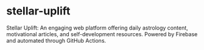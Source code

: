 # stellar-uplift
Stellar Uplift: An engaging web platform offering daily astrology content, motivational articles, and self-development resources. Powered by Firebase and automated through GitHub Actions.